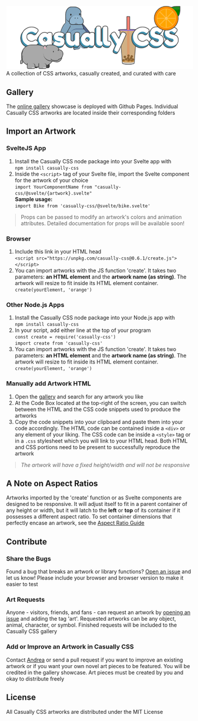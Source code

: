 ![Casually CSS Banner](/@siteres/casually-banner.png)
A collection of CSS artworks, casually created, and curated with care  

## Gallery
The [online gallery](https://andreaabellera.github.io/Casually-CSS/) showcase is deployed with Github Pages. Individual Casually CSS artworks are located inside their corresponding folders

## Import an Artwork
### SvelteJS App
1. Install the Casually CSS node package into your Svelte app with  
`npm install casually-css` 
2. Inside the `<script>` tag of your Svelte file, import the Svelte component for the artwork of your choice  
`import YourComponentName from "casually-css/@svelte/{artwork}.svelte"`  
**Sample usage:**  
`import Bike from 'casually-css/@svelte/bike.svelte'`

> Props can be passed to modify an artwork's colors and animation attributes. Detailed documentation for props will be available soon! 

### Browser
1. Include this link in your HTML head  
`<script src="https://unpkg.com/casually-css@0.6.1/create.js"></script>`  
2. You can import artworks with the JS function 'create'. It takes two parameters: **an HTML element** and the **artwork name (as string)**. The artwork will resize to fit inside its HTML element container.  
`create(yourElement, 'orange')`  

### Other Node.js Apps
1. Install the Casually CSS node package into your Node.js app with  
`npm install casually-css`  
2. In your script, add either line at the top of your program  
`const create = require('casually-css')`  
`import create from 'casually-css'`  
3. You can import artworks with the JS function 'create'. It takes two parameters: **an HTML element** and the **artwork name (as string)**. The artwork will resize to fit inside its HTML element container.  
`create(yourElement, 'orange')`  

### Manually add Artwork HTML 
1. Open the [gallery](https://andreaabellera.github.io/Casually-CSS/) and search for any artwork you like
2. At the Code Box located at the top-right of the screen, you can switch between the HTML and the CSS code snippets used to produce the artworks
3. Copy the code snippets into your clipboard and paste them into your code accordingly. The HTML code can be contained inside a `<div>` or any element of your liking. The CSS code can be inside a `<style>` tag or in a `.css` stylesheet which you will link to your HTML head. Both HTML and CSS portions need to be present to successfully reproduce the artwork

> *The artwork will have a fixed height/width and will not be responsive*

## A Note on Aspect Ratios
Artworks imported by the 'create' function or as Svelte components are designed to be responsive. It will adjust itself to fit in a parent container of any height or width, but it will latch to the **left** or **top** of its container if it possesses a different aspect ratio. To set container dimensions that perfectly encase an artwork, see the [Aspect Ratio Guide](https://github.com/andreaabellera/Casually-CSS/blob/main/%40siteres/aspect-ratio-guide.md)

## Contribute
### Share the Bugs
Found a bug that breaks an artwork or library functions? [Open an issue](https://github.com/andreaabellera/Casually-CSS/issues/) and let us know! Please include your browser and browser version to make it easier to test 

### Art Requests
Anyone - visitors, friends, and fans - can request an artwork by [opening an issue](https://github.com/andreaabellera/Casually-CSS/issues/) and adding the tag 'art'. Requested artworks can be any object, animal, character, or symbol. Finished requests will be included to the Casually CSS gallery

### Add or Improve an Artwork in Casually CSS
Contact [Andrea](https://github.com/andreaabellera) or send a pull request if you want to improve an existing artwork or if you want your own novel art pieces to be featured. You will be credited in the gallery showcase. Art pieces must be created by you and okay to distribute freely

## License
All Casually CSS artworks are distributed under the MIT License